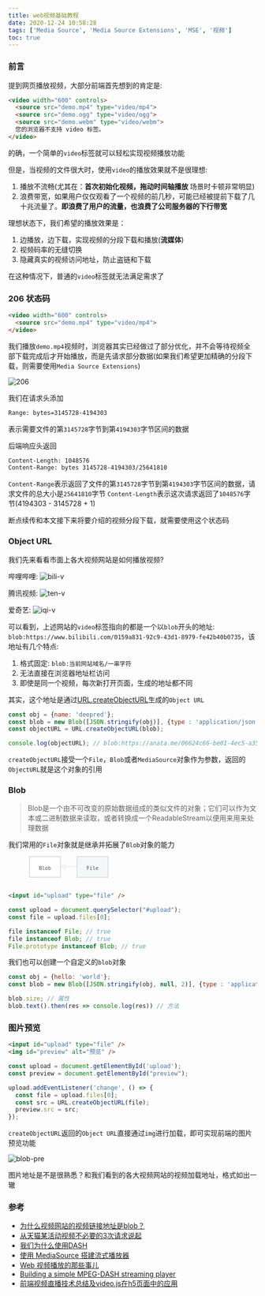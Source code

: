 ```yaml
---
title: web视频基础教程
date: 2020-12-24 10:58:28
tags: ['Media Source', 'Media Source Extensions', 'MSE', '视频']
toc: true
---
```

### 前言
提到网页播放视频，大部分前端首先想到的肯定是:
```html
<video width="600" controls>
  <source src="demo.mp4" type="video/mp4">
  <source src="demo.ogg" type="video/ogg">
  <source src="demo.webm" type="video/webm">
  您的浏览器不支持 video 标签。
</video>
```
的确，一个简单的`video`标签就可以轻松实现视频播放功能

但是，当视频的文件很大时，使用`video`的播放效果就不是很理想:
1. 播放不流畅(尤其在：**首次初始化视频，拖动时间轴播放** 场景时卡顿非常明显)
2. 浪费带宽，如果用户仅仅观看了一个视频的前几秒，可能已经被提前下载了几十兆流量了。**即浪费了用户的流量，也浪费了公司服务器的下行带宽**

理想状态下，我们希望的播放效果是：
1. 边播放，边下载，实现视频的分段下载和播放(**流媒体**)
2. 视频码率的无缝切换
3. 隐藏真实的视频访问地址，防止盗链和下载

在这种情况下，普通的`video`标签就无法满足需求了

<!-- more -->

### 206 状态码
```html
<video width="600" controls>
  <source src="demo.mp4" type="video/mp4">
</video>
```
我们播放`demo.mp4`视频时，浏览器其实已经做过了部分优化，并不会等待视频全部下载完成后才开始播放，而是先请求部分数据(如果我们希望更加精确的分段下载，则需要使用`Media Source Extensions`)

![206](http://pic.deepred5.com/206.png)

我们在请求头添加
```bash
Range: bytes=3145728-4194303
```
表示需要文件的第`3145728`字节到第`4194303`字节区间的数据

后端响应头返回
```bash
Content-Length: 1048576
Content-Range: bytes 3145728-4194303/25641810
```
`Content-Range`表示返回了文件的第`3145728`字节到第`4194303`字节区间的数据，请求文件的总大小是`25641810`字节
`Content-Length`表示这次请求返回了`1048576`字节(4194303 - 3145728 + 1)

断点续传和本文接下来将要介绍的视频分段下载，就需要使用这个状态码

### Object URL
我们先来看看市面上各大视频网站是如何播放视频?

哔哩哔哩:
![bili-v](http://pic.deepred5.com/bili-v.png)

腾讯视频:
![ten-v](http://pic.deepred5.com/ten-v.png)

爱奇艺:
![iqi-v](http://pic.deepred5.com/iqi-v.png)

可以看到，上述网站的`video`标签指向的都是一个以`blob`开头的地址: `blob:https://www.bilibili.com/0159a831-92c9-43d1-8979-fe42b40b0735`，该地址有几个特点:
1. 格式固定: `blob:当前网站域名/一串字符`
2. 无法直接在浏览器地址栏访问
3. 即使是同一个视频，每次新打开页面，生成的地址都不同

其实，这个地址是通过[URL.createObjectURL](https://developer.mozilla.org/en-US/docs/Web/API/URL/createObjectURL)生成的`Object URL`

```javascript
const obj = {name: 'deepred'};
const blob = new Blob([JSON.stringify(obj)], {type : 'application/json'});
const objectURL = URL.createObjectURL(blob);

console.log(objectURL); // blob:https://anata.me/06624c66-be01-4ec5-a351-84d716eca7c0
```

`createObjectURL`接受一个`File`，`Blob`或者`MediaSource`对象作为参数，返回的`ObjectURL`就是这个对象的引用

### Blob
> Blob是一个由不可改变的原始数据组成的类似文件的对象；它们可以作为文本或二进制数据来读取，或者转换成一个ReadableStream以便用来用来处理数据

我们常用的`File`对象就是继承并拓展了`Blob`对象的能力

<svg style="display: inline-block;" viewBox="-50 0 600 70" preserveAspectRatio="xMinYMin meet"><a xlink:href="https://developer.mozilla.org/en-US/docs/Web/API/Blob" target="_top"><rect x="1" y="1" width="75" height="50" fill="#fff" stroke="#D4DDE4" stroke-width="2px"></rect><text x="38.5" y="30" font-size="12px" font-family="Consolas,Monaco,Andale Mono,monospace" fill="#4D4E53" text-anchor="middle" alignment-baseline="middle">Blob</text></a><polyline points="76,25  86,20  86,30  76,25" stroke="#D4DDE4" fill="none"></polyline><line x1="86" y1="25" x2="116" y2="25" stroke="#D4DDE4"></line><a xlink:href="https://developer.mozilla.org/en-US/docs/Web/API/File" target="_top"><rect x="116" y="1" width="75" height="50" fill="#F4F7F8" stroke="#D4DDE4" stroke-width="2px"></rect><text x="153.5" y="30" font-size="12px" font-family="Consolas,Monaco,Andale Mono,monospace" fill="#4D4E53" text-anchor="middle" alignment-baseline="middle">File</text></a></svg>

```html
<input id="upload" type="file" />
```
```javascript
const upload = document.querySelector("#upload");
const file = upload.files[0];

file instanceof File; // true
file instanceof Blob; // true
File.prototype instanceof Blob; // true
```

我们也可以创建一个自定义的`blob`对象
```javascript
const obj = {hello: 'world'};
const blob = new Blob([JSON.stringify(obj, null, 2)], {type : 'application/json'});

blob.size; // 属性
blob.text().then(res => console.log(res)) // 方法
```

### 图片预览
```html
<input id="upload" type="file" />
<img id="preview" alt="预览" />
```
```javascript
const upload = document.getElementById('upload');
const preview = document.getElementById("preview");

upload.addEventListener('change', () => {
  const file = upload.files[0];
  const src = URL.createObjectURL(file);
  preview.src = src;
});
```
`createObjectURL`返回的`Object URL`直接通过`img`进行加载，即可实现前端的图片预览功能

![blob-pre](http://pic.deepred5.com/blob-pre.png)

图片地址是不是很熟悉？和我们看到的各大视频网站的视频加载地址，格式如出一辙

### 参考
* [为什么视频网站的视频链接地址是blob？](https://juejin.cn/post/6844903880774385671)
* [从天猫某活动视频不必要的3次请求说起](https://www.zhangxinxu.com/wordpress/2018/12/video-moov-box/)
* [我们为什么使用DASH](https://www.bilibili.com/read/cv855111/)
* [使用 MediaSource 搭建流式播放器](https://zhuanlan.zhihu.com/p/26374202)
* [Web 视频播放的那些事儿](https://zhuanlan.zhihu.com/p/126673473)
* [Building a simple MPEG-DASH streaming player](https://msdn.microsoft.com/zh-cn/library/windows/apps/dn551368.aspx)
* [前端视频直播技术总结及video.js在h5页面中的应用](https://www.cnblogs.com/dreamsqin/p/12557070.html)